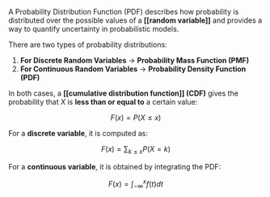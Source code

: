 A Probability Distribution Function (PDF) describes how probability is distributed over the possible values of a **[[random variable]]** and provides a way to quantify uncertainty in probabilistic models.

There are two types of probability distributions:
1. **For Discrete Random Variables** → **Probability Mass Function (PMF)**
2. **For Continuous Random Variables** → **Probability Density Function (PDF)**

In both cases, a **[[cumulative distribution function]] (CDF)** gives the probability that $X$ is **less than or equal to** a certain value:

$$F(x) = P(X \leq x)$$

For a **discrete variable**, it is computed as:

$$F(x) = \sum_{k \leq x} P(X = k)$$

For a **continuous variable**, it is obtained by integrating the PDF:

$$F(x) = \int_{-\infty}^{x} f(t) dt$$